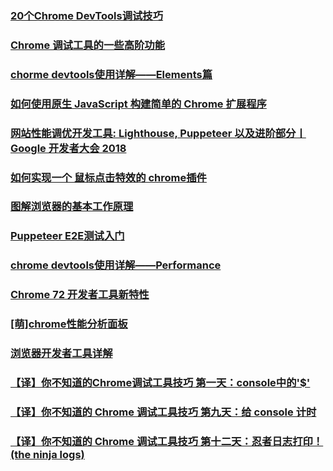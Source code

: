 ### [20个Chrome DevTools调试技巧](https://blog.fundebug.com/2018/08/22/art-of-debugging-with-chrome-devtools/)
### [Chrome 调试工具的一些高阶功能](http://eux.baidu.com/blog/fe/Chrome%E8%B0%83%E8%AF%95%E5%B7%A5%E5%85%B7%E7%9A%84%E4%B8%80%E4%BA%9B%E9%AB%98%E9%98%B6%E5%8A%9F%E8%83%BD)
### [chorme devtools使用详解——Elements篇](https://juejin.im/post/5b8e4820f265da438151b753)
### [如何使用原生 JavaScript 构建简单的 Chrome 扩展程序](https://juejin.im/post/5b98a58b6fb9a05cec4d92e0)
### [网站性能调优开发工具: Lighthouse, Puppeteer 以及进阶部分丨 Google 开发者大会 2018](https://juejin.im/post/5ba73d1de51d450e551a0d08)
### [如何实现一个 鼠标点击特效的 chrome插件](https://juejin.im/post/5bea918c51882516b9377c4f)
### [图解浏览器的基本工作原理](https://zhuanlan.zhihu.com/p/47407398)
### [Puppeteer E2E测试入门](https://juejin.im/post/5bffb344e51d45378d0d39f4)
### [chrome devtools使用详解——Performance](https://juejin.im/post/5c009115f265da612859d8e2)
### [Chrome 72 开发者工具新特性](https://juejin.im/post/5c06878c5188257c3045d003)
### [[萌]chrome性能分析面板](https://juejin.im/post/5c05b95e6fb9a049e307dd37)
### [浏览器开发者工具详解](https://juejin.im/post/5c08b1826fb9a049a81f1d49)
### [【译】你不知道的Chrome调试工具技巧 第一天：console中的'$'](https://juejin.im/post/5c09a80151882521c81168a2)
### [【译】你不知道的 Chrome 调试工具技巧 第九天：给 console 计时](https://juejin.im/post/5c11809ef265da61141c76f1)
### [【译】你不知道的 Chrome 调试工具技巧 第十二天：忍者日志打印！(the ninja logs)](https://juejin.im/post/5c16d943518825566d2365f3)
